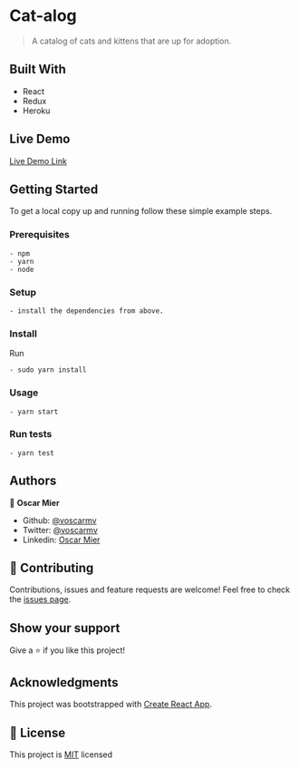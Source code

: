# Cat-alog

> A catalog of cats and kittens that are up for adoption.

## Built With

- React
- Redux
- Heroku

## Live Demo

[Live Demo Link]()

## Getting Started

To get a local copy up and running follow these simple example steps.

### Prerequisites

    - npm
    - yarn
    - node

### Setup

    - install the dependencies from above.

### Install

Run

    - sudo yarn install

### Usage

    - yarn start

### Run tests

    - yarn test

## Authors

👤 **Oscar Mier**

- Github: [@voscarmv](https://github.com/voscarmv)
- Twitter: [@voscarmv](https://twitter.com/voscarmv)
- Linkedin: [Oscar Mier](https://www.linkedin.com/in/oscar-mier-072984196/)

## 🤝 Contributing

Contributions, issues and feature requests are welcome!
Feel free to check the [issues page](../../issues/).

## Show your support

Give a ⭐️ if you like this project!

## Acknowledgments

This project was bootstrapped with [Create React App](https://github.com/facebook/create-react-app).

## 📝 License

This project is [MIT](./LICENSE) licensed
